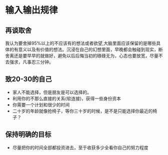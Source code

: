 # 输入输出规律

## 再谈取舍 
我认为要舍掉95%以上的不应该有的想法或者欲望,大脑里面应该保留的是哪些具体的有意义以及有价值的想法。沉浸在自己的幻想里面，早晚都会触碰到现实，断舍离还是要早早的就做好，避免以后后悔当初的碌碌无为，心态也要放宽，尽量不去强求，凡事忍三分钟。


## 致20-30的自己
* 家人不能选择，但是朋友是可以选择的。
* 利用你的不那么直接的关系(软连接)，获得一些身份资本
* 你需要一个计划和很少的时间
* 二十岁的年龄就像抢椅子，等你三十岁的时候，是不是只能选择你最近的椅子？
## 保持明确的目标
* 尽量把你的时间全部都投资进去，至于收获多少全看你自己的努力程度
